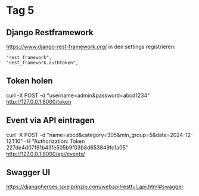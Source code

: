 # Tag 5 

## Django Restframework 

https://www.django-rest-framework.org/
in den settings registrieren:

    "rest_framework",
    "rest_framework.authtoken",


## Token holen
curl -X POST -d "username=admin&password=abcd1234" http://127.0.0.1:8000/token

## Event via API eintragen
curl -X POST -d "name=abcd&category=305&min_group=5&date=2024-12-12T10" -H "Authorization: Token 227de4d07191b43fe505b9f03b8d653849fc1a05" http://127.0.0.1:8000/api/events/


## Swagger UI
https://djangoheroes.spielprinzip.com/webapi/restful_api.html#swagger
